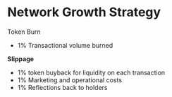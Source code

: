 # Network Growth Strategy

Token Burn

* 1% Transactional volume burned

**Slippage**

* 1% token buyback for liquidity on each transaction
* 1% Marketing and operational costs
* 1% Reflections back to holders
